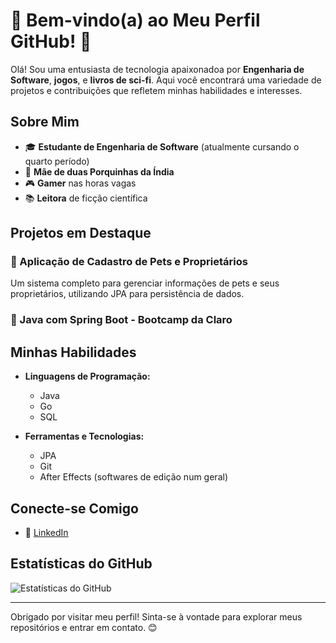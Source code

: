 # 🌟 Bem-vindo(a) ao Meu Perfil GitHub! 🌟

Olá! Sou uma entusiasta de tecnologia apaixonadoa por **Engenharia de Software**, **jogos**, e **livros de sci-fi**. Aqui você encontrará uma variedade de projetos e contribuições que refletem minhas habilidades e interesses.

## Sobre Mim

- 🎓 **Estudante de Engenharia de Software** (atualmente cursando o quarto período)
- 🐹 **Mãe de duas Porquinhas da Índia**
- 🎮 **Gamer** nas horas vagas
- 📚 **Leitora** de ficção científica

## Projetos em Destaque

### 🐾 Aplicação de Cadastro de Pets e Proprietários
Um sistema completo para gerenciar informações de pets e seus proprietários, utilizando JPA para persistência de dados.

### 🍃 Java com Spring Boot - Bootcamp da Claro

## Minhas Habilidades

- **Linguagens de Programação:**
  - Java
  - Go
  - SQL

- **Ferramentas e Tecnologias:**
  - JPA
  - Git
  - After Effects (softwares de edição num geral)

## Conecte-se Comigo

- 💼 [LinkedIn](https://www.linkedin.com/in/bruna-ribeiro-a09103212/)

## Estatísticas do GitHub

![Estatísticas do GitHub](https://github-readme-stats.vercel.app/api?username=brunadearibeiro&show_icons=true&theme=radical)

---

Obrigado por visitar meu perfil! Sinta-se à vontade para explorar meus repositórios e entrar em contato. 😊
